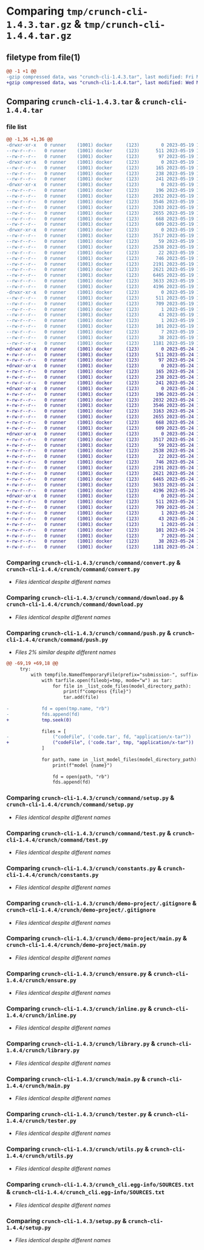 # Comparing `tmp/crunch-cli-1.4.3.tar.gz` & `tmp/crunch-cli-1.4.4.tar.gz`

## filetype from file(1)

```diff
@@ -1 +1 @@
-gzip compressed data, was "crunch-cli-1.4.3.tar", last modified: Fri May 19 13:53:42 2023, max compression
+gzip compressed data, was "crunch-cli-1.4.4.tar", last modified: Wed May 24 15:16:45 2023, max compression
```

## Comparing `crunch-cli-1.4.3.tar` & `crunch-cli-1.4.4.tar`

### file list

```diff
@@ -1,36 +1,36 @@
-drwxr-xr-x   0 runner    (1001) docker     (123)        0 2023-05-19 13:53:42.661653 crunch-cli-1.4.3/
--rw-r--r--   0 runner    (1001) docker     (123)      511 2023-05-19 13:53:42.661653 crunch-cli-1.4.3/PKG-INFO
--rw-r--r--   0 runner    (1001) docker     (123)       97 2023-05-19 13:53:37.000000 crunch-cli-1.4.3/README.md
-drwxr-xr-x   0 runner    (1001) docker     (123)        0 2023-05-19 13:53:42.661653 crunch-cli-1.4.3/crunch/
--rw-r--r--   0 runner    (1001) docker     (123)      165 2023-05-19 13:53:37.000000 crunch-cli-1.4.3/crunch/__init__.py
--rw-r--r--   0 runner    (1001) docker     (123)      238 2023-05-19 13:53:37.000000 crunch-cli-1.4.3/crunch/__version__.py
--rw-r--r--   0 runner    (1001) docker     (123)      241 2023-05-19 13:53:37.000000 crunch-cli-1.4.3/crunch/api.py
-drwxr-xr-x   0 runner    (1001) docker     (123)        0 2023-05-19 13:53:42.661653 crunch-cli-1.4.3/crunch/command/
--rw-r--r--   0 runner    (1001) docker     (123)      196 2023-05-19 13:53:37.000000 crunch-cli-1.4.3/crunch/command/__init__.py
--rw-r--r--   0 runner    (1001) docker     (123)     2032 2023-05-19 13:53:37.000000 crunch-cli-1.4.3/crunch/command/convert.py
--rw-r--r--   0 runner    (1001) docker     (123)     3546 2023-05-19 13:53:37.000000 crunch-cli-1.4.3/crunch/command/download.py
--rw-r--r--   0 runner    (1001) docker     (123)     3203 2023-05-19 13:53:37.000000 crunch-cli-1.4.3/crunch/command/push.py
--rw-r--r--   0 runner    (1001) docker     (123)     2655 2023-05-19 13:53:37.000000 crunch-cli-1.4.3/crunch/command/setup.py
--rw-r--r--   0 runner    (1001) docker     (123)      668 2023-05-19 13:53:37.000000 crunch-cli-1.4.3/crunch/command/test.py
--rw-r--r--   0 runner    (1001) docker     (123)      609 2023-05-19 13:53:37.000000 crunch-cli-1.4.3/crunch/constants.py
-drwxr-xr-x   0 runner    (1001) docker     (123)        0 2023-05-19 13:53:42.661653 crunch-cli-1.4.3/crunch/demo-project/
--rw-r--r--   0 runner    (1001) docker     (123)     3517 2023-05-19 13:53:37.000000 crunch-cli-1.4.3/crunch/demo-project/.gitignore
--rw-r--r--   0 runner    (1001) docker     (123)       59 2023-05-19 13:53:37.000000 crunch-cli-1.4.3/crunch/demo-project/files.json
--rw-r--r--   0 runner    (1001) docker     (123)     2538 2023-05-19 13:53:37.000000 crunch-cli-1.4.3/crunch/demo-project/main.py
--rw-r--r--   0 runner    (1001) docker     (123)       22 2023-05-19 13:53:37.000000 crunch-cli-1.4.3/crunch/demo-project/requirements.txt
--rw-r--r--   0 runner    (1001) docker     (123)      746 2023-05-19 13:53:37.000000 crunch-cli-1.4.3/crunch/ensure.py
--rw-r--r--   0 runner    (1001) docker     (123)     2191 2023-05-19 13:53:37.000000 crunch-cli-1.4.3/crunch/inline.py
--rw-r--r--   0 runner    (1001) docker     (123)     2621 2023-05-19 13:53:37.000000 crunch-cli-1.4.3/crunch/library.py
--rw-r--r--   0 runner    (1001) docker     (123)     6465 2023-05-19 13:53:37.000000 crunch-cli-1.4.3/crunch/main.py
--rw-r--r--   0 runner    (1001) docker     (123)     3633 2023-05-19 13:53:37.000000 crunch-cli-1.4.3/crunch/tester.py
--rw-r--r--   0 runner    (1001) docker     (123)     4196 2023-05-19 13:53:37.000000 crunch-cli-1.4.3/crunch/utils.py
-drwxr-xr-x   0 runner    (1001) docker     (123)        0 2023-05-19 13:53:42.661653 crunch-cli-1.4.3/crunch_cli.egg-info/
--rw-r--r--   0 runner    (1001) docker     (123)      511 2023-05-19 13:53:42.000000 crunch-cli-1.4.3/crunch_cli.egg-info/PKG-INFO
--rw-r--r--   0 runner    (1001) docker     (123)      709 2023-05-19 13:53:42.000000 crunch-cli-1.4.3/crunch_cli.egg-info/SOURCES.txt
--rw-r--r--   0 runner    (1001) docker     (123)        1 2023-05-19 13:53:42.000000 crunch-cli-1.4.3/crunch_cli.egg-info/dependency_links.txt
--rw-r--r--   0 runner    (1001) docker     (123)       43 2023-05-19 13:53:42.000000 crunch-cli-1.4.3/crunch_cli.egg-info/entry_points.txt
--rw-r--r--   0 runner    (1001) docker     (123)        1 2023-05-19 13:53:42.000000 crunch-cli-1.4.3/crunch_cli.egg-info/not-zip-safe
--rw-r--r--   0 runner    (1001) docker     (123)      101 2023-05-19 13:53:42.000000 crunch-cli-1.4.3/crunch_cli.egg-info/requires.txt
--rw-r--r--   0 runner    (1001) docker     (123)        7 2023-05-19 13:53:42.000000 crunch-cli-1.4.3/crunch_cli.egg-info/top_level.txt
--rw-r--r--   0 runner    (1001) docker     (123)       38 2023-05-19 13:53:42.661653 crunch-cli-1.4.3/setup.cfg
--rw-r--r--   0 runner    (1001) docker     (123)     1181 2023-05-19 13:53:37.000000 crunch-cli-1.4.3/setup.py
+drwxr-xr-x   0 runner    (1001) docker     (123)        0 2023-05-24 15:16:45.948294 crunch-cli-1.4.4/
+-rw-r--r--   0 runner    (1001) docker     (123)      511 2023-05-24 15:16:45.948294 crunch-cli-1.4.4/PKG-INFO
+-rw-r--r--   0 runner    (1001) docker     (123)       97 2023-05-24 15:16:40.000000 crunch-cli-1.4.4/README.md
+drwxr-xr-x   0 runner    (1001) docker     (123)        0 2023-05-24 15:16:45.940294 crunch-cli-1.4.4/crunch/
+-rw-r--r--   0 runner    (1001) docker     (123)      165 2023-05-24 15:16:40.000000 crunch-cli-1.4.4/crunch/__init__.py
+-rw-r--r--   0 runner    (1001) docker     (123)      238 2023-05-24 15:16:40.000000 crunch-cli-1.4.4/crunch/__version__.py
+-rw-r--r--   0 runner    (1001) docker     (123)      241 2023-05-24 15:16:40.000000 crunch-cli-1.4.4/crunch/api.py
+drwxr-xr-x   0 runner    (1001) docker     (123)        0 2023-05-24 15:16:45.944294 crunch-cli-1.4.4/crunch/command/
+-rw-r--r--   0 runner    (1001) docker     (123)      196 2023-05-24 15:16:40.000000 crunch-cli-1.4.4/crunch/command/__init__.py
+-rw-r--r--   0 runner    (1001) docker     (123)     2032 2023-05-24 15:16:40.000000 crunch-cli-1.4.4/crunch/command/convert.py
+-rw-r--r--   0 runner    (1001) docker     (123)     3546 2023-05-24 15:16:40.000000 crunch-cli-1.4.4/crunch/command/download.py
+-rw-r--r--   0 runner    (1001) docker     (123)     3163 2023-05-24 15:16:40.000000 crunch-cli-1.4.4/crunch/command/push.py
+-rw-r--r--   0 runner    (1001) docker     (123)     2655 2023-05-24 15:16:40.000000 crunch-cli-1.4.4/crunch/command/setup.py
+-rw-r--r--   0 runner    (1001) docker     (123)      668 2023-05-24 15:16:40.000000 crunch-cli-1.4.4/crunch/command/test.py
+-rw-r--r--   0 runner    (1001) docker     (123)      609 2023-05-24 15:16:40.000000 crunch-cli-1.4.4/crunch/constants.py
+drwxr-xr-x   0 runner    (1001) docker     (123)        0 2023-05-24 15:16:45.944294 crunch-cli-1.4.4/crunch/demo-project/
+-rw-r--r--   0 runner    (1001) docker     (123)     3517 2023-05-24 15:16:40.000000 crunch-cli-1.4.4/crunch/demo-project/.gitignore
+-rw-r--r--   0 runner    (1001) docker     (123)       59 2023-05-24 15:16:40.000000 crunch-cli-1.4.4/crunch/demo-project/files.json
+-rw-r--r--   0 runner    (1001) docker     (123)     2538 2023-05-24 15:16:40.000000 crunch-cli-1.4.4/crunch/demo-project/main.py
+-rw-r--r--   0 runner    (1001) docker     (123)       22 2023-05-24 15:16:40.000000 crunch-cli-1.4.4/crunch/demo-project/requirements.txt
+-rw-r--r--   0 runner    (1001) docker     (123)      746 2023-05-24 15:16:40.000000 crunch-cli-1.4.4/crunch/ensure.py
+-rw-r--r--   0 runner    (1001) docker     (123)     2191 2023-05-24 15:16:40.000000 crunch-cli-1.4.4/crunch/inline.py
+-rw-r--r--   0 runner    (1001) docker     (123)     2621 2023-05-24 15:16:40.000000 crunch-cli-1.4.4/crunch/library.py
+-rw-r--r--   0 runner    (1001) docker     (123)     6465 2023-05-24 15:16:40.000000 crunch-cli-1.4.4/crunch/main.py
+-rw-r--r--   0 runner    (1001) docker     (123)     3633 2023-05-24 15:16:40.000000 crunch-cli-1.4.4/crunch/tester.py
+-rw-r--r--   0 runner    (1001) docker     (123)     4196 2023-05-24 15:16:40.000000 crunch-cli-1.4.4/crunch/utils.py
+drwxr-xr-x   0 runner    (1001) docker     (123)        0 2023-05-24 15:16:45.948294 crunch-cli-1.4.4/crunch_cli.egg-info/
+-rw-r--r--   0 runner    (1001) docker     (123)      511 2023-05-24 15:16:45.000000 crunch-cli-1.4.4/crunch_cli.egg-info/PKG-INFO
+-rw-r--r--   0 runner    (1001) docker     (123)      709 2023-05-24 15:16:45.000000 crunch-cli-1.4.4/crunch_cli.egg-info/SOURCES.txt
+-rw-r--r--   0 runner    (1001) docker     (123)        1 2023-05-24 15:16:45.000000 crunch-cli-1.4.4/crunch_cli.egg-info/dependency_links.txt
+-rw-r--r--   0 runner    (1001) docker     (123)       43 2023-05-24 15:16:45.000000 crunch-cli-1.4.4/crunch_cli.egg-info/entry_points.txt
+-rw-r--r--   0 runner    (1001) docker     (123)        1 2023-05-24 15:16:45.000000 crunch-cli-1.4.4/crunch_cli.egg-info/not-zip-safe
+-rw-r--r--   0 runner    (1001) docker     (123)      101 2023-05-24 15:16:45.000000 crunch-cli-1.4.4/crunch_cli.egg-info/requires.txt
+-rw-r--r--   0 runner    (1001) docker     (123)        7 2023-05-24 15:16:45.000000 crunch-cli-1.4.4/crunch_cli.egg-info/top_level.txt
+-rw-r--r--   0 runner    (1001) docker     (123)       38 2023-05-24 15:16:45.948294 crunch-cli-1.4.4/setup.cfg
+-rw-r--r--   0 runner    (1001) docker     (123)     1181 2023-05-24 15:16:40.000000 crunch-cli-1.4.4/setup.py
```

### Comparing `crunch-cli-1.4.3/crunch/command/convert.py` & `crunch-cli-1.4.4/crunch/command/convert.py`

 * *Files identical despite different names*

### Comparing `crunch-cli-1.4.3/crunch/command/download.py` & `crunch-cli-1.4.4/crunch/command/download.py`

 * *Files identical despite different names*

### Comparing `crunch-cli-1.4.3/crunch/command/push.py` & `crunch-cli-1.4.4/crunch/command/push.py`

 * *Files 2% similar despite different names*

```diff
@@ -69,19 +69,18 @@
     try:
         with tempfile.NamedTemporaryFile(prefix="submission-", suffix=".tar", dir=constants.DOT_CRUNCHDAO_DIRECTORY) as tmp:
             with tarfile.open(fileobj=tmp, mode="w") as tar:
                 for file in _list_code_files(model_directory_path):
                     print(f"compress {file}")
                     tar.add(file)
 
-            fd = open(tmp.name, "rb")
-            fds.append(fd)
+            tmp.seek(0)
 
             files = [
-                ("codeFile", ('code.tar', fd, "application/x-tar"))
+                ("codeFile", ('code.tar', tmp, "application/x-tar"))
             ]
 
             for path, name in _list_model_files(model_directory_path):
                 print(f"model {name}")
 
                 fd = open(path, "rb")
                 fds.append(fd)
```

### Comparing `crunch-cli-1.4.3/crunch/command/setup.py` & `crunch-cli-1.4.4/crunch/command/setup.py`

 * *Files identical despite different names*

### Comparing `crunch-cli-1.4.3/crunch/command/test.py` & `crunch-cli-1.4.4/crunch/command/test.py`

 * *Files identical despite different names*

### Comparing `crunch-cli-1.4.3/crunch/constants.py` & `crunch-cli-1.4.4/crunch/constants.py`

 * *Files identical despite different names*

### Comparing `crunch-cli-1.4.3/crunch/demo-project/.gitignore` & `crunch-cli-1.4.4/crunch/demo-project/.gitignore`

 * *Files identical despite different names*

### Comparing `crunch-cli-1.4.3/crunch/demo-project/main.py` & `crunch-cli-1.4.4/crunch/demo-project/main.py`

 * *Files identical despite different names*

### Comparing `crunch-cli-1.4.3/crunch/ensure.py` & `crunch-cli-1.4.4/crunch/ensure.py`

 * *Files identical despite different names*

### Comparing `crunch-cli-1.4.3/crunch/inline.py` & `crunch-cli-1.4.4/crunch/inline.py`

 * *Files identical despite different names*

### Comparing `crunch-cli-1.4.3/crunch/library.py` & `crunch-cli-1.4.4/crunch/library.py`

 * *Files identical despite different names*

### Comparing `crunch-cli-1.4.3/crunch/main.py` & `crunch-cli-1.4.4/crunch/main.py`

 * *Files identical despite different names*

### Comparing `crunch-cli-1.4.3/crunch/tester.py` & `crunch-cli-1.4.4/crunch/tester.py`

 * *Files identical despite different names*

### Comparing `crunch-cli-1.4.3/crunch/utils.py` & `crunch-cli-1.4.4/crunch/utils.py`

 * *Files identical despite different names*

### Comparing `crunch-cli-1.4.3/crunch_cli.egg-info/SOURCES.txt` & `crunch-cli-1.4.4/crunch_cli.egg-info/SOURCES.txt`

 * *Files identical despite different names*

### Comparing `crunch-cli-1.4.3/setup.py` & `crunch-cli-1.4.4/setup.py`

 * *Files identical despite different names*

